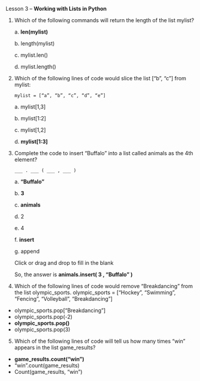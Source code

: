 Lesson 3 – **Working with Lists in Python**
1.	Which of the following commands will return the length of the list mylist?

    a.  **len(mylist)**
  
    b.  length(mylist)
  
    c.  mylist.len()
  
    d.  mylist.length()
  
2.	Which of the following lines of code would slice the list [“b”, “c”] from mylist:

        mylist = [“a”, “b”, “c”, “d”, “e”]
    
    a.  mylist[1,3]
    
    b.  mylist[1:2]
    
    c.  mylist[1,2]
    
    d.  **mylist[1:3]**
    
3.	Complete the code to insert “Buffalo” into a list called animals as the 4th element?

        ___ . ___ ( ___ , ___ )

    a.  **“Buffalo”**
    
    b.  **3**
    
    c.  **animals**
    
    d.  2
    
    e.  4
    
    f.  **insert**
    
    g.  append
    
    Click or drag and drop to fill in the blank
    
    So, the answer is **animals.insert( 3 , “Buffalo” )**
    
4.	Which of the following lines of code would remove “Breakdancing” from the list olympic_sports.
olympic_sports = [“Hockey”, “Swimming”, “Fencing”, “Volleyball”, “Breakdancing”]
-	olympic_sports.pop[“Breakdancing”]
-	olympic_sports.pop(-2)
-	**olympic_sports.pop()**
-	olympic_sports.pop(3)
5.	Which of the following lines of code will tell us how many times “win” appears in the list game_results?
-	**game_results.count(“win”)**
-	“win”.count(game_results)
-	Count(game_results, “win”)

